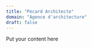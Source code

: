 ```yaml
---
title: "Pecard Architecte"
domain: "Agence d'architecture"
draft: false
---
```

Put your content here
